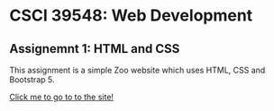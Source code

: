 # CSCI 39548: Web Development
## Assignemnt 1: HTML and CSS

This assignment is a simple Zoo website which uses HTML, CSS and Bootstrap 5.


[Click me to go to to the site!](https://amahi2001.github.io/WebDev-Assn-1/)